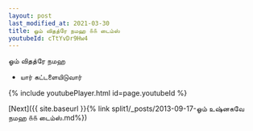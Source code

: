 ```yaml
---
layout: post
last_modified_at: 2021-03-30
title: ஓம் விதத்ரே நமஹ ௧௧ டைம்ஸ்
youtubeId: cTtYvDr9Hw4
---
```

 
 
 ஓம் விதத்ரே நமஹ  
 
 -  யார் கட்டளையிடுவார் 
 
  
 
  
 
 
 
 
 
 


{% include youtubePlayer.html id=page.youtubeId %}
 
[Next]({{ site.baseurl }}{% link  split1/_posts/2013-09-17-ஓம் உஷ்னகவே நமஹ ௧௧ டைம்ஸ்.md%})
 
